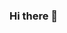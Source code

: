 ### Hi there 👋

  
<!--


![Apoorv's github stats](https://github-readme-stats.vercel.app/api?username=amirhbeigi&show_icons=true&title_color=fff&icon_color=79ff97&text_color=9f9f9f&bg_color=151515&hide=[%22stars%22])

**AmirhBeigi/AmirhBeigi** is a ✨ _special_ ✨ repository because its `README.md` (this file) appears on your GitHub profile.

Here are some ideas to get you started:

- 🔭 I’m currently working on ...
- 🌱 I’m currently learning ...
- 👯 I’m looking to collaborate on ...
- 🤔 I’m looking for help with ...
- 💬 Ask me about ...
- 📫 How to reach me: ...
- 😄 Pronouns: ...
- ⚡ Fun fact: ...
-->
